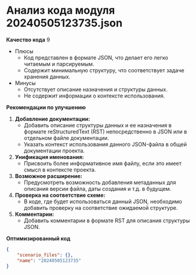 # Анализ кода модуля 20240505123735.json

**Качество кода**
9
-   Плюсы
    - Код представлен в формате JSON, что делает его легко читаемым и парсируемым.
    -  Содержит минимальную структуру, что соответствует задаче хранения данных.
-   Минусы
    -   Отсутствует описание назначения и структуры данных.
    -   Не содержит информации о контексте использования.

**Рекомендации по улучшению**
1.  **Добавление документации:**
    - Добавить описание структуры данных и ее назначения в формате reStructuredText (RST) непосредственно в JSON или в отдельном файле документации.
    -  Указать контекст использования данного JSON-файла в общей документации проекта.
2.  **Унификация именования:**
    - Присвоить более информативное имя файлу, если это имеет смысл в контексте проекта.
3.  **Возможное расширение:**
    - Предусмотреть возможность добавления метаданных для описания версии файла, даты создания и т.д. в будущем.
4.  **Проверка на соответствие схеме:**
     - В коде, где будет использоваться данный JSON, необходимо добавить проверку на соответствие ожидаемой структуре.
5.  **Комментарии:**
     - Добавить комментарии в формате RST для описания структуры JSON.

**Оптимизированный код**
```json
{
    "scenario_files": {},
    "name": "20240505123735"
}
```